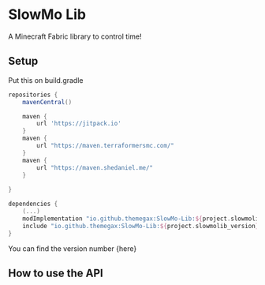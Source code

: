 # SlowMo Lib

A Minecraft Fabric library to control time!

## Setup
Put this on build.gradle
```groovy
repositories {
    mavenCentral()

    maven {
        url 'https://jitpack.io'
    }
    maven {
        url "https://maven.terraformersmc.com/"
    }
    maven {
        url "https://maven.shedaniel.me/"
    }
    
}

dependencies {
    (...)
    modImplementation "io.github.themegax:SlowMo-Lib:${project.slowmolib_version}" // Required
    include "io.github.themegax:SlowMo-Lib:${project.slowmolib_version}" //Optional jar-in-jar
}
```

You can find the version number {here}

## How to use the API

```groovy

```